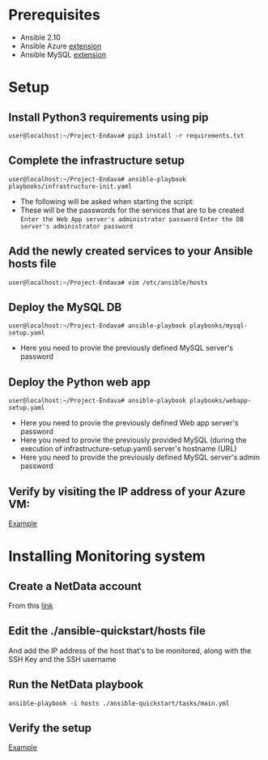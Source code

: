 # Prerequisites
- Ansible 2.10
- Ansible Azure [extension](https://galaxy.ansible.com/azure/azcollection)
- Ansible MySQL [extension](https://galaxy.ansible.com/community/mysql)
# Setup 
## Install Python3 requirements using pip
```user@localhost:~/Project-Endava# pip3 install -r requirements.txt```
## Complete the infrastructure setup
```user@localhost:~/Project-Endava# ansible-playbook playbooks/infrastructure-init.yaml```
- The following will be asked when starting the script:
- These will be the passwords for the services that are to be created 
```Enter the Web App server's administrator password```
```Enter the DB server's administrator password```
## Add the newly created services to your Ansible hosts file
```user@localhost:~/Project-Endava# vim /etc/ansible/hosts```
## Deploy the MySQL DB 
```user@localhost:~/Project-Endava# ansible-playbook playbooks/mysql-setup.yaml```
- Here you need to provie the previously defined MySQL server's password
## Deploy the Python web app
```user@localhost:~/Project-Endava# ansible-playbook playbooks/webapp-setup.yaml```
- Here you need to provie the previously defined Web app server's password
- Here you need to provie the previously provided MySQL (during the execution of infrastructure-setup.yaml) server's hostname (URL)
- Here you need to provide the previously defined MySQL server's admin password
## Verify by visiting the IP address of your Azure VM:
[Example](https://imgur.com/a/mWlR40w)
# Installing Monitoring system
## Create a NetData account
From this [link](https://www.netdata.cloud/)
## Edit the ./ansible-quickstart/hosts file
And add the IP address of the host that's to be monitored, along with the SSH Key and the SSH username
## Run the NetData playbook
```ansible-playbook -i hosts ./ansible-quickstart/tasks/main.yml```
## Verify the setup
[Example](https://imgur.com/a/RuEDwGR)
